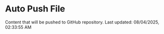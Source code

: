 # Auto Push File

Content that will be pushed to GitHub repository.
Last updated: 08/04/2025, 02:33:55 AM